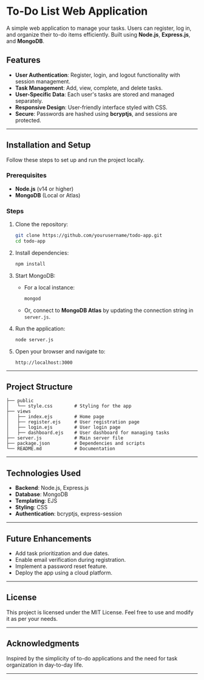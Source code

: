 # To-Do List Web Application 


A simple web application to manage your tasks. Users can register, log in, and organize their to-do items efficiently. Built using **Node.js**, **Express.js**, and **MongoDB**.

## Features

- **User Authentication**: Register, login, and logout functionality with session management.
- **Task Management**: Add, view, complete, and delete tasks.
- **User-Specific Data**: Each user's tasks are stored and managed separately.
- **Responsive Design**: User-friendly interface styled with CSS.
- **Secure**: Passwords are hashed using **bcryptjs**, and sessions are protected.

---

## Installation and Setup

Follow these steps to set up and run the project locally.

### Prerequisites

- **Node.js** (v14 or higher)
- **MongoDB** (Local or Atlas)

### Steps

1. Clone the repository:
   ```bash
   git clone https://github.com/yourusername/todo-app.git
   cd todo-app
   ```

2. Install dependencies:
   ```bash
   npm install
   ```

3. Start MongoDB:
   - For a local instance:
     ```bash
     mongod
     ```
   - Or, connect to **MongoDB Atlas** by updating the connection string in `server.js`.

4. Run the application:
   ```bash
   node server.js
   ```

5. Open your browser and navigate to:
   ```
   http://localhost:3000
   ```

---

## Project Structure

```
├── public
│   └── style.css        # Styling for the app
├── views
│   ├── index.ejs        # Home page
│   ├── register.ejs     # User registration page
│   ├── login.ejs        # User login page
│   ├── dashboard.ejs    # User dashboard for managing tasks
├── server.js            # Main server file
├── package.json         # Dependencies and scripts
└── README.md            # Documentation
```

---

## Technologies Used

- **Backend**: Node.js, Express.js
- **Database**: MongoDB
- **Templating**: EJS
- **Styling**: CSS
- **Authentication**: bcryptjs, express-session

---

## Future Enhancements

- Add task prioritization and due dates.
- Enable email verification during registration.
- Implement a password reset feature.
- Deploy the app using a cloud platform.

---

## License

This project is licensed under the MIT License. Feel free to use and modify it as per your needs.

---

## Acknowledgments

Inspired by the simplicity of to-do applications and the need for task organization in day-to-day life.

--- 
